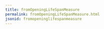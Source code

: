```yaml
---
title: fromOpeningLifeSpanMeasure
permalink: fromOpeningLifeSpanMeasure.html
jsonid: fromopeninglifespanmeasure
---
```

